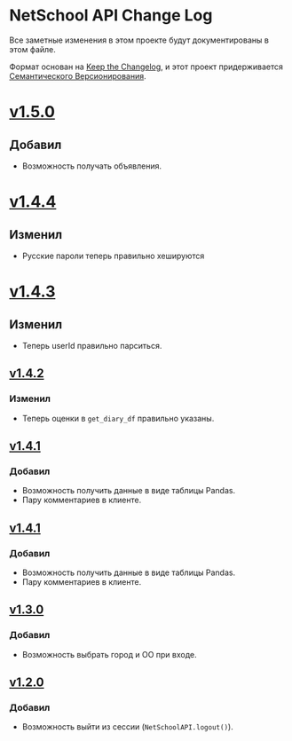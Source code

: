 # NetSchool API Change Log

Все заметные изменения в этом проекте будут документированы в этом файле.

Формат основан на [Keep the Changelog](http://keepachangelog.com/), и этот проект придерживается [Семантического Версионирования](http://semver.org/).

# [v1.5.0]
## Добавил
  - Возможность получать объявления.

# [v1.4.4]
## Изменил
  - Русские пароли теперь правильно хешируются

# [v1.4.3]
## Изменил
  - Теперь userId правильно парситься.

## [v1.4.2]
### Изменил
  - Теперь оценки в `get_diary_df` правильно указаны.

## [v1.4.1]
### Добавил
  - Возможность получить данные в виде таблицы Pandas.
  - Пару комментариев в клиенте.

## [v1.4.1]
### Добавил
  - Возможность получить данные в виде таблицы Pandas.
  - Пару комментариев в клиенте.

## [v1.3.0]
### Добавил
  - Возможность выбрать город и ОО при входе.

## [v1.2.0]
### Добавил
  - Возможность выйти из сессии (`NetSchoolAPI.logout()`).

[v1.5.0]: https://github.com/nm17/netschoolapi/releases/tag/v1.5.0
[v1.4.4]: https://github.com/nm17/netschoolapi/releases/tag/v1.4.4
[v1.4.3]: https://github.com/nm17/netschoolapi/releases/tag/v1.4.3
[v1.4.2]: https://github.com/nm17/netschoolapi/releases/tag/v1.4.2
[v1.4.1]: https://github.com/nm17/netschoolapi/releases/tag/v1.4.1
[v1.3.0]: https://github.com/nm17/netschoolapi/releases/tag/v1.3.0
[v1.2.0]: https://github.com/nm17/netschoolapi/releases/tag/v1.2.0
